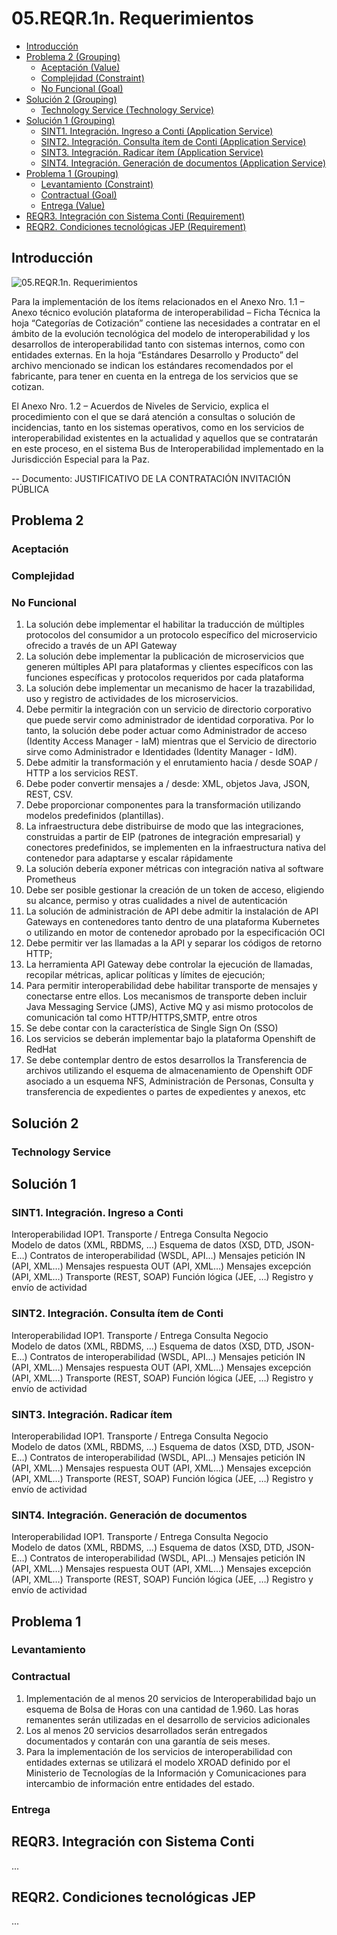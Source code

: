 # 05.REQR.1n. Requerimientos

* [Introducción](#Introducción)
* [Problema 2 (Grouping)](#problema-2-grouping)
  * [Aceptación (Value)](#aceptación-value)
  * [Complejidad (Constraint)](#complejidad-constraint)
  * [No Funcional (Goal)](#no-funcional-goal)
* [Solución 2 (Grouping)](#solución-2-grouping)
  * [Technology Service (Technology Service)](#technology-service-technology-service)
* [Solución 1 (Grouping)](#solución-1-grouping)
  * [SINT1. Integración. Ingreso a Conti (Application Service)](#sint1.-integración.-ingreso-a-conti-application-service)
  * [SINT2. Integración. Consulta ítem de Conti (Application Service)](#sint2.-integración.-consulta-ítem-de-conti-application-service)
  * [SINT3. Integración. Radicar ítem (Application Service)](#sint3.-integración.-radicar-ítem-application-service)
  * [SINT4. Integración. Generación de documentos (Application Service)](#sint4.-integración.-generación-de-documentos-application-service)
* [Problema 1 (Grouping)](#problema-1-grouping)
  * [Levantamiento (Constraint)](#levantamiento-constraint)
  * [Contractual (Goal)](#contractual-goal)
  * [Entrega (Value)](#entrega-value)
* [REQR3. Integración con Sistema Conti (Requirement)](#reqr3.-integración-con-sistema-conti-requirement)
* [REQR2. Condiciones tecnológicas JEP (Requirement)](#reqr2.-condiciones-tecnológicas-jep-requirement)

## Introducción

![05.REQR.1n. Requerimientos][03.contd.vista]

Para la implementación de los ítems relacionados en el Anexo Nro. 1.1 – Anexo técnico evolución plataforma de interoperabilidad – Ficha Técnica la hoja “Categorías de Cotización” contiene las necesidades a contratar en el ámbito de la evolución tecnológica del modelo de interoperabilidad y los desarrollos de interoperabilidad tanto con sistemas internos, como con entidades externas. En la hoja “Estándares Desarrollo y Producto” del archivo mencionado se indican los estándares recomendados por el fabricante, para tener en cuenta en la entrega de los servicios que se cotizan.

El Anexo Nro. 1.2 – Acuerdos de Niveles de Servicio, explica el procedimiento con el que se dará atención a consultas o solución de incidencias, tanto en los sistemas operativos, como en los servicios de interoperabilidad existentes en la actualidad y aquellos que se contratarán en este proceso, en el sistema Bus de Interoperabilidad implementado en la Jurisdicción Especial para la Paz.

-- Documento: JUSTIFICATIVO DE LA CONTRATACIÓN INVITACIÓN PÚBLICA



## Problema 2

### Aceptación

### Complejidad

### No Funcional

1. La solución debe implementar el habilitar la traducción de múltiples protocolos del consumidor a un protocolo específico del microservicio ofrecido a través de un API Gateway
1. La solución debe implementar la publicación de microservicios que generen múltiples API para plataformas y clientes específicos con las funciones específicas y protocolos requeridos por cada plataforma
1. La solución debe implementar un mecanismo de hacer la trazabilidad, uso y registro de actividades de los microservicios. 
1. Debe permitir la integración con un servicio de directorio corporativo que puede servir como administrador de identidad corporativa. Por lo tanto, la solución debe poder actuar como Administrador de acceso (Identity Access Manager - IaM) mientras que el Servicio de directorio sirve como Administrador e Identidades (Identity Manager - IdM).
1. Debe admitir la transformación y el enrutamiento hacia / desde SOAP / HTTP a los servicios REST.
1. Debe poder convertir mensajes a / desde: XML, objetos Java, JSON, REST, CSV.
1. Debe proporcionar componentes para la transformación utilizando modelos predefinidos (plantillas).
1. La infraestructura debe distribuirse de modo que las integraciones, construidas a partir de EIP (patrones de integración empresarial) y conectores predefinidos, se implementen en la infraestructura nativa del contenedor para adaptarse y escalar rápidamente
1. La solución debería exponer métricas con integración nativa al software Prometheus
1. Debe ser posible gestionar la creación de  un token de acceso, eligiendo su alcance, permiso y otras cualidades a nivel de autenticación
1. La solución de administración de API debe admitir la instalación de API Gateways  en contenedores tanto dentro de una plataforma Kubernetes o utilizando en motor de contenedor aprobado por la especificación OCI
1. Debe permitir ver las llamadas a la API y separar los códigos de retorno HTTP;
1. La herramienta API Gateway debe controlar la ejecución de llamadas, recopilar métricas, aplicar políticas y límites de ejecución;
1. Para permitir interoperabilidad debe habilitar transporte de mensajes y conectarse entre ellos. Los mecanismos de transporte deben incluir Java Messaging Service (JMS), Active MQ y asi mismo protocolos de comunicación tal como HTTP/HTTPS,SMTP, entre otros
1. Se debe contar con la característica de Single Sign On (SSO)
1. Los servicios se deberán implementar bajo la plataforma Openshift de RedHat
1. Se debe contemplar dentro de estos desarrollos la Transferencia de archivos utilizando el esquema de almacenamiento de Openshift ODF asociado a un esquema NFS, Administración de Personas, Consulta y transferencia de expedientes o partes de expedientes y anexos, etc 

## Solución 2

### Technology Service

## Solución 1

### SINT1. Integración. Ingreso a Conti

Interoperabilidad IOP1. Transporte / Entrega Consulta Negocio 	
Modelo de datos (XML, RBDMS, …)
Esquema de datos (XSD, DTD, JSON-E…)
Contratos de interoperabilidad (WSDL, API…)
Mensajes petición IN (API, XML…)
Mensajes respuesta OUT (API, XML…)
Mensajes excepción (API, XML…)
Transporte (REST, SOAP)
Función lógica (JEE, …)
Registro y envío de actividad
	


### SINT2. Integración. Consulta ítem de Conti

Interoperabilidad IOP1. Transporte / Entrega Consulta Negocio 	
Modelo de datos (XML, RBDMS, …)
Esquema de datos (XSD, DTD, JSON-E…)
Contratos de interoperabilidad (WSDL, API…)
Mensajes petición IN (API, XML…)
Mensajes respuesta OUT (API, XML…)
Mensajes excepción (API, XML…)
Transporte (REST, SOAP)
Función lógica (JEE, …)
Registro y envío de actividad
	


### SINT3. Integración. Radicar ítem

Interoperabilidad IOP1. Transporte / Entrega Consulta Negocio 	
Modelo de datos (XML, RBDMS, …)
Esquema de datos (XSD, DTD, JSON-E…)
Contratos de interoperabilidad (WSDL, API…)
Mensajes petición IN (API, XML…)
Mensajes respuesta OUT (API, XML…)
Mensajes excepción (API, XML…)
Transporte (REST, SOAP)
Función lógica (JEE, …)
Registro y envío de actividad
	


### SINT4. Integración. Generación de documentos

Interoperabilidad IOP1. Transporte / Entrega Consulta Negocio 	
Modelo de datos (XML, RBDMS, …)
Esquema de datos (XSD, DTD, JSON-E…)
Contratos de interoperabilidad (WSDL, API…)
Mensajes petición IN (API, XML…)
Mensajes respuesta OUT (API, XML…)
Mensajes excepción (API, XML…)
Transporte (REST, SOAP)
Función lógica (JEE, …)
Registro y envío de actividad
	


## Problema 1

### Levantamiento

### Contractual

1. Implementación de al menos 20 servicios de Interoperabilidad bajo un esquema de Bolsa de Horas con una cantidad de 1.960. Las horas remanentes serán utilizadas en el desarrollo de servicios adicionales
1. Los al menos 20 servicios desarrollados serán entregados documentados y contarán con una garantía de seis meses.
1. Para la implementación de los servicios de interoperabilidad con entidades externas se utilizará el modelo XROAD definido por el Ministerio de Tecnologías de la Información y Comunicaciones para intercambio de información entre entidades del estado.


### Entrega

## REQR3. Integración con Sistema Conti

...


## REQR2. Condiciones tecnológicas JEP

...


[03.contd.vista]: 03.contd.vista.png
[^1]: Generated: Tue Oct 22 2024 16:31:14 GMT-0500 (COT)
